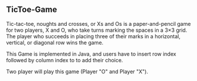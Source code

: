 ## TicToe-Game

Tic-tac-toe, noughts and crosses, or Xs and Os is a paper-and-pencil game for two players, X and O, who take turns marking the spaces in a 3×3 grid. The player who succeeds in placing three of their marks in a horizontal, vertical, or diagonal row wins the game.

This Game is implemented in Java, and users have to insert row index followed by column index to to add their choice.

Two player will play this game (Player "O" and Player "X").
